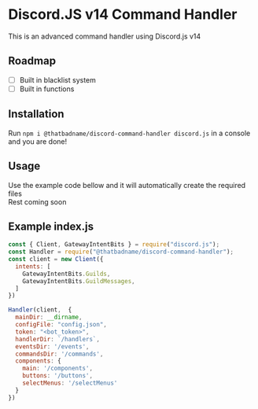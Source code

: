 # Discord.JS v14 Command Handler
This is an advanced command handler using Discord.js v14

## Roadmap
- [ ] Built in blacklist system
- [ ] Built in functions

## Installation
Run `npm i @thatbadname/discord-command-handler discord.js` in a console and you are done!

## Usage
Use the example code bellow and it will automatically create the required files\
Rest coming soon

## Example index.js
```js
const { Client, GatewayIntentBits } = require("discord.js");
const Handler = require("@thatbadname/discord-command-handler");
const client = new Client({
  intents: [
    GatewayIntentBits.Guilds,
    GatewayIntentBits.GuildMessages,
  ]
})

Handler(client,  {
  mainDir: __dirname,
  configFile: "config.json",
  token: "<bot_token>",
  handlerDir: `/handlers`,
  eventsDir: '/events',
  commandsDir: '/commands',
  components: {
    main: '/components',
    buttons: '/buttons',
    selectMenus: '/selectMenus'
  }
})
```